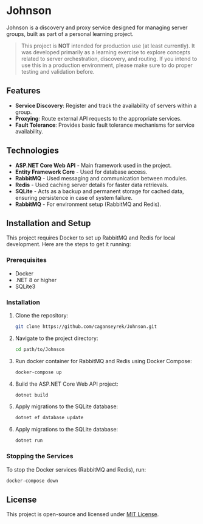 # Johnson

Johnson is a discovery and proxy service designed for managing server groups, built as part of a personal learning project.

> This project is **NOT** intended for production use (at least currently). It was developed primarily as a learning exercise to explore concepts related to server orchestration, discovery, and routing. If you intend to use this in a production environment, please make sure to do proper testing and validation before.

## Features

- **Service Discovery**: Register and track the availability of servers within a group.
- **Proxying**: Route external API requests to the appropriate services.
- **Fault Tolerance**: Provides basic fault tolerance mechanisms for service availability.

## Technologies

- **ASP.NET Core Web API** - Main framework used in the project.
- **Entity Framework Core** - Used for database access.
- **RabbitMQ** - Used messaging and communication between modules.
- **Redis** - Used caching server details for faster data retrievals.
- **SQLite** - Acts as a backup and permanent storage for cached data, ensuring persistence in case of system failure.
- **RabbitMQ** - For environment setup (RabbitMQ and Redis).

## Installation and Setup

This project requires Docker to set up RabbitMQ and Redis for local development. Here are the steps to get it running:

### Prerequisites

- Docker
- .NET 8 or higher
- SQLite3

### Installation

1. Clone the repository:

   ```bash
   git clone https://github.com/caganseyrek/Johnson.git
   ```

2. Navigate to the project directory:

   ```bash
   cd path/to/Johnson
   ```

3. Run docker container for RabbitMQ and Redis using Docker Compose:

   ```bash
   docker-compose up
   ```

4. Build the ASP.NET Core Web API project:

   ```bash
   dotnet build
   ```

5. Apply migrations to the SQLite database:

   ```bash
   dotnet ef database update
   ```

6. Apply migrations to the SQLite database:

   ```bash
   dotnet run
   ```

### Stopping the Services

To stop the Docker services (RabbitMQ and Redis), run:

```bash
docker-compose down
```

## License

This project is open-source and licensed under [MIT License](https://github.com/caganseyrek/Johnson/blob/main/LICENSE).
